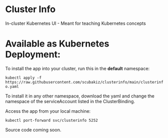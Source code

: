 # Cluster Info
In-cluster Kubernetes UI - Meant for teaching Kubernetes concepts



# Available as Kubernetes Deployment:
To install the app into your cluster, run this in the __default__ namespace:

``kubectl apply -f https://raw.githubusercontent.com/scubakiz/clusterinfo/main/clusterinfo.yaml``

To install it in any other namespace, download the yaml and change the namespace of the serviceAccount listed in the ClusterBinding.

Access the app from your local machine:

``kubectl port-forward svc/clusterinfo 5252``


Source code coming soon.
